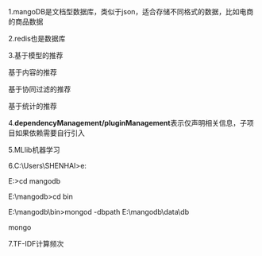 1.mangoDB是文档型数据库，类似于json，适合存储不同格式的数据，比如电商的商品数据

2.redis也是数据库

3.基于模型的推荐

   基于内容的推荐

   基于协同过滤的推荐

   基于统计的推荐

4.**dependencyManagement/pluginManagement**表示仅声明相关信息，子项目如果依赖需要自行引入

5.MLlib机器学习

6.C:\Users\SHENHAI>e:

E:\>cd mangodb

E:\mangodb>cd bin

E:\mangodb\bin>mongod -dbpath E:\mangodb\data\db



mongo



7.TF-IDF计算频次

